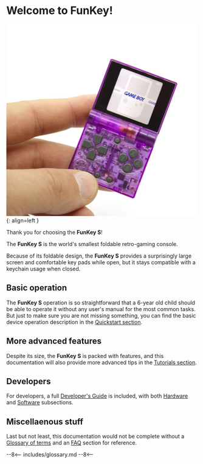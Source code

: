 # Welcome to FunKey!

![Atomic Purple FunKey S](assets/images/Atomic_Purple_FunKey_S.jpg){: align=left }

Thank you for choosing the **FunKey S**!

The **FunKey S** is the world's smallest foldable retro-gaming
console.

Because of its foldable design, the **FunKey S** provides a
surprisingly large screen and comfortable key pads while open, but it
stays compatible with a keychain usage when closed.

## Basic operation

The **FunKey S** operation is so straightforward that a 6-year old
child should be able to operate it without any user's manual for the
most common tasks. But just to make sure you are not missing
something, you can find the basic device operation description in the
[Quickstart section][1].

## More advanced features

Despite its size, the **FunKey S** is packed with features, and this
documentation will also provide more advanced tips in the [Tutorials
section][2].

## Developers

For developers, a full [Developer's Guide][3] is included, with both
[Hardware][3] and [Software][4] subsections.

## Miscellaenous stuff

Last but not least, this documentation would not be complete without a
[Glossary of terms][5] and an [FAQ][6] section for reference.

[1]: user_manual/quickstart.md
[2]: user_manual/tutorials/software/firmware_update.md
[3]: developer_guide/hardware_reference/
[4]: developer_guide/software_reference/sd_card_layout/recovery_partition.md
[5]: miscellaneous/glossary.md
[6]: miscellaneous/faq.md

--8<--
includes/glossary.md
--8<--

